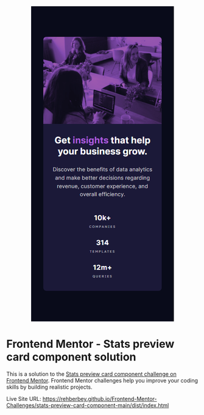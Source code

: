 <div align="center">
    <picture>
        <source
            media="(min-width: 768px)"
            srcset="./design/desktop.png"
        />
        <img src="./design/mobile.png" />
    </picture>
</div>

# Frontend Mentor - Stats preview card component solution

This is a solution to the [Stats preview card component challenge on Frontend Mentor](https://www.frontendmentor.io/challenges/stats-preview-card-component-8JqbgoU62). Frontend Mentor challenges help you improve your coding skills by building realistic projects.

Live Site URL: <https://rehberbey.github.io/Frontend-Mentor-Challenges/stats-preview-card-component-main/dist/index.html>
